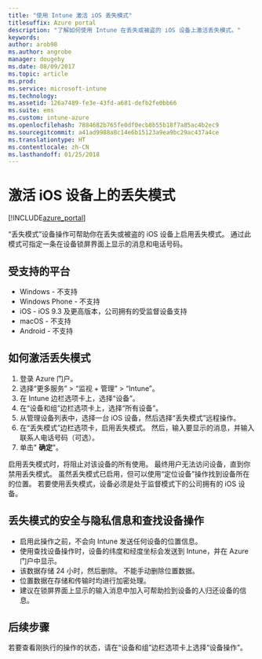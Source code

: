 ```yaml
---
title: "使用 Intune 激活 iOS 丢失模式"
titlesuffix: Azure portal
description: "了解如何使用 Intune 在丢失或被盗的 iOS 设备上激活丢失模式。"
keywords: 
author: arob98
ms.author: angrobe
manager: dougeby
ms.date: 08/09/2017
ms.topic: article
ms.prod: 
ms.service: microsoft-intune
ms.technology: 
ms.assetid: 126a7489-fe3e-43fd-a681-defb2fe0bb66
ms.suite: ems
ms.custom: intune-azure
ms.openlocfilehash: 7884682b765fe0df0ecb8b55b18f7a85ac4b2ec9
ms.sourcegitcommit: a41ad9988a8c14e6b15123a9ea9bc29ac437a4ce
ms.translationtype: HT
ms.contentlocale: zh-CN
ms.lasthandoff: 01/25/2018
---
```

# <a name="activate-lost-mode-on-ios-devices"></a>激活 iOS 设备上的丢失模式


[!INCLUDE[azure_portal](./includes/azure_portal.md)]

“丢失模式”设备操作可帮助你在丢失或被盗的 iOS 设备上启用丢失模式。 通过此模式可指定一条在设备锁屏界面上显示的消息和电话号码。

## <a name="supported-platforms"></a>受支持的平台

- Windows - 不支持
- Windows Phone - 不支持
- iOS - iOS 9.3 及更高版本，公司拥有的受监督设备支持
- macOS - 不支持
- Android - 不支持

## <a name="how-to-activate-lost-mode"></a>如何激活丢失模式

1. 登录 Azure 门户。
2. 选择“更多服务” > “监视 + 管理” > “Intune”。
3. 在 Intune 边栏选项卡上，选择“设备”。
4. 在“设备和组”边栏选项卡上，选择“所有设备”。
5. 从管理设备列表中，选择一台 iOS 设备，然后选择“丢失模式”远程操作。
6. 在“丢失模式”边栏选项卡，启用丢失模式。 然后，输入要显示的消息，并输入联系人电话号码（可选）。
7. 单击" **确定**"。

启用丢失模式时，将阻止对该设备的所有使用。 最终用户无法访问设备，直到你禁用丢失模式。 虽然丢失模式已启用，但可以使用“定位设备”操作找到设备所在的位置。
若要使用丢失模式，设备必须是处于监督模式下的公司拥有的 iOS 设备。

## <a name="security-and-privacy-information-for-the-lost-mode-and-locate-device-actions"></a>丢失模式的安全与隐私信息和查找设备操作
- 启用此操作之前，不会向 Intune 发送任何设备的位置信息。
- 使用查找设备操作时，设备的纬度和经度坐标会发送到 Intune，并在 Azure 门户中显示。
- 该数据存储 24 小时，然后删除。 不能手动删除位置数据。
- 位置数据在存储和传输时均进行加密处理。
- 建议在锁屏界面上显示的输入消息中加入可帮助捡到设备的人归还设备的信息。

## <a name="next-steps"></a>后续步骤

若要查看刚执行的操作的状态，请在“设备和组”边栏选项卡上选择“设备操作”。

